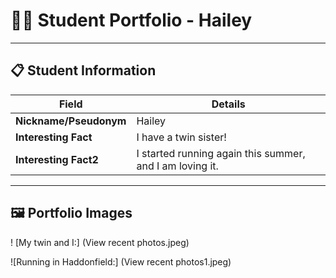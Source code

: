 # 👨‍🎓 Student Portfolio - Hailey

---

## 📋 Student Information


| **Field** | **Details** |
|-----------|-------------|
| **Nickname/Pseudonym** | Hailey |
| **Interesting Fact** | I have a twin sister! |
| **Interesting Fact2** | I started running again this summer, and I am loving it. |

---

## 🖼️ Portfolio Images
! [My twin and I:] (View recent photos.jpeg)

![Running in Haddonfield:] (View recent photos1.jpeg)


